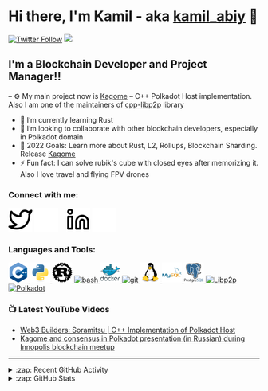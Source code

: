 # Hi there, I'm Kamil - aka [kamil_abiy][twitter] 👋 
[![Twitter Follow](https://img.shields.io/twitter/follow/kamil_abiy?color=1DA1F2&logo=twitter&style=for-the-badge)](https://twitter.com/intent/follow?original_referer=https%3A%2F%2Fgithub.com%2Fkamil_abiy&screen_name=kamil_abiy)
![](https://komarev.com/ghpvc/?username=your-github-username&style=for-the-badge)



## I'm a Blockchain Developer and Project Manager!!

– ⚙ My main project now is [Kagome]([Kagome](github.com/soramitsu/kagome)) – C++ Polkadot Host implementation. Also I am one of the maintainers of [cpp-libp2p](https://github.com/libp2p/cpp-libp2p/) library
- 🌱 I’m currently learning Rust
- 👯 I’m looking to collaborate with other blockchain developers, especially in Polkadot domain
- 🥅 2022 Goals: Learn more about Rust, L2, Rollups, Blockchain Sharding. Release [Kagome](github.com/soramitsu/kagome)
- ⚡ Fun fact: I can solve rubik's cube with closed eyes after memorizing it. Also I love travel and flying FPV drones


### Connect with me:

[![website](./img/twitter-light.svg)](https://twitter.com/kamil_abiy#gh-light-mode-only)
[![website](./img/twitter-dark.svg)](https://twitter.com/kamil_abiy#gh-dark-mode-only)
&nbsp;&nbsp;
[![website](./img/linkedin-light.svg)](https://www.linkedin.com/in/kamil-salakhiev/)
[![website](./img/linkedin-dark.svg)](https://www.linkedin.com/in/kamil-salakhiev/)

### Languages and Tools:

<p align="left">
    <a href="https://www.w3schools.com/cpp/" target="_blank" rel="noreferrer"> <img src="https://raw.githubusercontent.com/devicons/devicon/master/icons/cplusplus/cplusplus-original.svg" alt="cplusplus" width="40" height="40" /> </a>    
    <a href="https://www.python.org" target="_blank" rel="noreferrer"> <img src="https://raw.githubusercontent.com/devicons/devicon/master/icons/python/python-original.svg" alt="python" width="40" height="40" /> </a>
    <a href="https://www.rust-lang.org" target="_blank" rel="noreferrer"> <img src="https://raw.githubusercontent.com/devicons/devicon/master/icons/rust/rust-plain.svg" alt="rust" width="40" height="40" /> </a>    
    <a href="https://www.gnu.org/software/bash/" target="_blank" rel="noreferrer"> <img src="https://www.vectorlogo.zone/logos/gnu_bash/gnu_bash-icon.svg" alt="bash" width="40" height="40" /> </a>
    <a href="https://www.docker.com/" target="_blank" rel="noreferrer"> <img src="https://raw.githubusercontent.com/devicons/devicon/master/icons/docker/docker-original-wordmark.svg" alt="docker" width="40" height="40" /> </a>
    <a href="https://git-scm.com/" target="_blank" rel="noreferrer"> <img src="https://www.vectorlogo.zone/logos/git-scm/git-scm-icon.svg" alt="git" width="40" height="40" /> </a>
    <a href="https://www.linux.org/" target="_blank" rel="noreferrer"> <img src="https://raw.githubusercontent.com/devicons/devicon/master/icons/linux/linux-original.svg" alt="linux" width="40" height="40" /> </a>
    <a href="https://www.mysql.com/" target="_blank" rel="noreferrer"> <img src="https://raw.githubusercontent.com/devicons/devicon/master/icons/mysql/mysql-original-wordmark.svg" alt="mysql" width="40" height="40" /> </a>
    <a href="https://www.postgresql.org" target="_blank" rel="noreferrer">
        <img src="https://raw.githubusercontent.com/devicons/devicon/master/icons/postgresql/postgresql-original-wordmark.svg" alt="postgresql" width="40" height="40" />
    </a>
  	<a href="https://libp2p.io/" target="_blank" rel="noreferrer"> <img src="https://avatars.githubusercontent.com/u/14838238?s=200&v=4" alt="Libp2p" width="40" height="40" /> </a>
    <a href="https://polkadot.network/" target="_blank" rel="noreferrer"> <img src="https://user-images.githubusercontent.com/25497083/148661419-419ad5b3-1b9f-480a-b723-3f292616730c.png" alt="Polkadot" width="40" height="40" /> </a>
</p>


### 📺 Latest YouTube Videos

<!-- YOUTUBE:START -->
- [Web3 Builders: Soramitsu | C++ Implementation of Polkadot Host](https://youtu.be/We3kiGzg60w?t=416)
- [Kagome and consensus in Polkadot presentation (in Russian) during Innopolis blockchain meetup](https://www.youtube.com/watch?v=5OrevTjaiPA)
<!-- YOUTUBE:END -->

---

<details>
  <summary>:zap: Recent GitHub Activity</summary>
  
<!--START_SECTION:activity-->
1. ❗️ Opened issue [#1623](https://github.com/soramitsu/kagome/issues/1623) in [soramitsu/kagome](https://github.com/soramitsu/kagome)
2. ❗️ Opened issue [#1619](https://github.com/soramitsu/kagome/issues/1619) in [soramitsu/kagome](https://github.com/soramitsu/kagome)
3. ❗️ Opened issue [#1615](https://github.com/soramitsu/kagome/issues/1615) in [soramitsu/kagome](https://github.com/soramitsu/kagome)
4. 🗣 Commented on [#1037](https://github.com/paritytech/zombienet/issues/1037) in [paritytech/zombienet](https://github.com/paritytech/zombienet)
5. ❗️ Opened issue [#1612](https://github.com/soramitsu/kagome/issues/1612) in [soramitsu/kagome](https://github.com/soramitsu/kagome)
<!--END_SECTION:activity-->

</details>

<details>
  <summary>:zap: GitHub Stats</summary>

  <img align="left" alt="kamilsa's GitHub Stats" src="https://github-readme-stats.vercel.app/api?username=kamilsa&show_icons=true&hide_border=false&title_color=ff652f&icon_color=FFE400&bg_color=09131B&text_color=ffffff&border_color=0c1a25" />

</details>

[twitter]: https://twitter.com/kamil_abiy
[linkedin]: https://www.linkedin.com/in/kamil-salakhiev/
